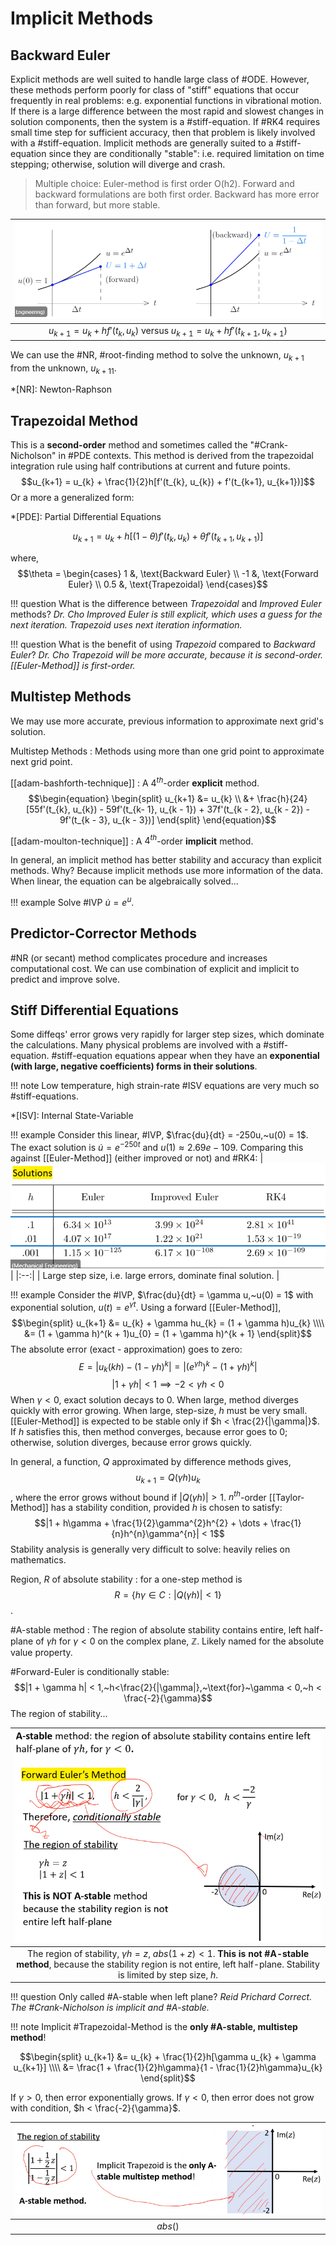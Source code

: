 # Implicit Methods

## Backward Euler
Explicit methods are well suited to handle large class of #ODE.
However, these methods perform poorly for class of "stiff" equations that occur frequently in real problems: e.g. exponential functions in vibrational motion.
If there is a large difference between the most rapid and slowest changes in solution components, then the system is a #stiff-equation.
If #RK4 requires small time step for sufficient accuracy, then that problem is likely involved with a #stiff-equation.
Implicit methods are generally suited to a #stiff-equation since they are conditionally "stable": i.e. required limitation on time stepping; otherwise, solution will diverge and crash.

> Multiple choice: Euler-method is first order O(h2).
Forward and backward formulations are both first order.
Backward has more error than forward, but more stable.

| ![](../../../attachments/engr-704-001-partial-differential-equations/difference_between_explicit_implicit_euler_method_210927_175502_EST.png) |
|:--:|
| $u_{k+1} = u_{k} + hf'(t_{k}, u_{k})$ versus $u_{k+1} = u_{k} + hf'(t_{k+1}, u_{k+1})$ |

We can use the #NR, #root-finding method to solve the unknown, $u_{k+1}$ from the unknown, $u_{k+11}$.

*[NR]: Newton-Raphson

## Trapezoidal Method
This is a **second-order** method and sometimes called the "#Crank-Nicholson" in #PDE contexts.
This method is derived from the trapezoidal integration rule using half contributions at current and future points.
$$u_{k+1} = u_{k} + \frac{1}{2}h[f'(t_{k}, u_{k}) + f'(t_{k+1}, u_{k+1})]$$
Or a more a generalized form:

*[PDE]: Partial Differential Equations

$$\begin{equation}
u_{k+1} = u_{k} + h[(1 - \theta)f'(t_{k}, u_{k}) + \theta f'(t_{k+1}, u_{k+1})]
\label{eq:implicit_trapezoidal_method}
\end{equation}$$

where, $$\theta = \begin{cases}
1 &, \text{Backward Euler} \\
-1 &, \text{Forward Euler} \\
0.5 &, \text{Trapezoidal}
\end{cases}$$

!!! question What is the difference between *Trapezoidal* and *Improved Euler* methods? <cite> Dr. Cho
    Improved Euler is still explicit, which uses a guess for the next iteration.
    Trapezoid uses next iteration information.

!!! question What is the benefit of using *Trapezoid* compared to *Backward Euler*? <cite> Dr. Cho
    Trapezoid will be more accurate, because it is second-order.
    [[Euler-Method]] is first-order.

## Multistep Methods
We may use more accurate, previous information to approximate next grid's solution.

Multistep Methods
: Methods using more than one grid point to approximate next grid point.

[[adam-bashforth-technique]]
: A $4^{th}$-order **explicit** method.
$$\begin{equation}
\begin{split}
u_{k+1} &= u_{k} \\
&+ \frac{h}{24}[55f'(t_{k}, u_{k}) - 59f'(t_{k- 1}, u_{k - 1}) + 37f'(t_{k - 2}, u_{k - 2}) - 9f'(t_{k - 3}, u_{k - 3})]
\end{split}
\end{equation}$$

[[adam-moulton-technique]]
: A $4^{th}$-order **implicit** method.

In general, an implicit method has better stability and accuracy than explicit methods.
Why? Because implicit methods use more information of the data.
When linear, the equation can be algebraically solved...

!!! example Solve #IVP $\dot{u} = e^{u}$.

## Predictor-Corrector Methods
#NR (or secant) method complicates procedure and increases computational cost.
We can use combination of explicit and implicit to predict and improve solve.

## Stiff Differential Equations
Some diffeqs' error grows very rapidly for larger step sizes, which dominate the calculations.
Many physical problems are involved with a #stiff-equation.
#stiff-equation equations appear when they have an **exponential (with large, negative coefficients) forms in their solutions**.

!!! note Low temperature, high strain-rate #ISV equations are very much so #stiff-equations.

*[ISV]: Internal State-Variable

!!! example Consider this linear, #IVP, $\frac{du}{dt} = -250u,~u(0) = 1$. The exact solution is $\dot{u} = e^{-250t}$ and $u(1) \approx 2.69e-109$. Comparing this against [[Euler-Method]] (either improved or not) and #RK4:
    | ![](../../../attachments/engr-704-001-partial-differential-equations/stiff_differential_equation_method_comparisons_211001_173918_EST.png) |
    |:--:|
    | Large step size, i.e. large errors, dominate final solution. |

!!! example Consider the #IVP, $\frac{du}{dt} = \gamma u,~u(0) = 1$ with exponential solution, $u(t) = e^{\gamma t}$.
    Using a forward [[Euler-Method]],
    $$\begin{split}
    u_{k+1} &= u_{k} + \gamma hu_{k} = (1 + \gamma h)u_{k} \\\\
    &= (1 + \gamma h)^(k + 1)u_{0} = (1 + \gamma h)^{k + 1}
    \end{split}$$
    The absolute error (exact - approximation) goes to zero:
    $$E = |u_{k}(kh) - (1 - \gamma h)^{k}| = |(e^{\gamma h})^{k} - (1 + \gamma h)^{k}|$$
    $$|1 + \gamma h| < 1 \implies -2<\gamma h < 0$$
    When $\gamma < 0$, exact solution decays to $0$.
    When large, method diverges quickly with error growing.
    When large, step-size, $h$ must be very small.
    [[Euler-Method]] is expected to be stable only if $h < \frac{2}{|\gamma|}$.
    If $h$ satisfies this, then method converges, because error goes to $0$; otherwise, solution diverges, because error grows quickly.

In general, a function, $Q$ approximated by difference methods gives, $$u_{k + 1} = Q(\gamma h)u_{k}$$, where the error grows without bound if $|Q(\gamma h)| > 1$.
$n^{th}$-order [[Taylor-Method]] has a stability condition, provided $h$ is chosen to satisfy: $$|1 + h\gamma + \frac{1}{2}\gamma^{2}h^{2} + \dots + \frac{1}{n}h^{n}\gamma^{n}| < 1$$ Stability analysis is generally very difficult to solve: heavily relies on mathematics.

Region, $R$ of absolute stability
: for a one-step method is $$R = \{h\gamma \in C:|Q(\gamma h)| < 1\}$$.

#A-stable method
: The region of absolute stability contains entire, left half-plane of $\gamma h$ for $\gamma < 0$ on the complex plane, $\mathbb{Z}$.
Likely named for the absolute value property.

#Forward-Euler is conditionally stable: $$|1 + \gamma h| < 1,~h<\frac{2}{|\gamma|},~\text{for}~\gamma < 0,~h < \frac{-2}{\gamma}$$ The region of stability...

| ![](../../../attachments/engr-704-001-partial-differential-equations/a_stable_method_example_of_forward_euler_211001_175330_EST.png) |
|:--:|
| The region of stability, $\gamma h = z,~abs(1 + z) < 1$. **This is not #A-stable method**, because the stability region is not entire, left half-plane. Stability is limited by step size, $h$. |

!!! question Only called #A-stable when left plane? <cite> Reid Prichard
    Correct.
    The #Crank-Nicholson is implicit and #A-stable.

!!! note
    Implicit #Trapezoidal-Method is the **only #A-stable, multistep method**!

$$\begin{split}
u_{k+1} &= u_{k} + \frac{1}{2}h[\gamma u_{k} + \gamma u_{k+1}] \\\\
&= \frac{1 + \frac{1}{2}h\gamma}{1 - \frac{1}{2}h\gamma}u_{k}
\end{split}$$

If $\gamma > 0$, then error exponentially grows.
If $\gamma < 0$, then error does not grow with condition, $h < \frac{-2}{\gamma}$.

| ![](../../../attachments/engr-704-001-partial-differential-equations/a_stable_method_example_of_implicit_trapezoidal_211004_172442_EST.png) |
|:--:|
| $abs()$ |